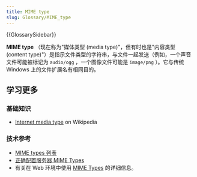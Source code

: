```yaml
---
title: MIME type
slug: Glossary/MIME_type
---
```


{{GlossarySidebar}}

**MIME type** （现在称为"媒体类型 (media type)"，但有时也是"内容类型 (content type)"）是指示文件类型的字符串，与文件一起发送（例如，一个声音文件可能被标记为 `audio/ogg` ，一个图像文件可能是 `image/png` ）。它与传统 Windows 上的文件扩展名有相同目的。

## 学习更多

### 基础知识

- [Internet media type](https://zh.wikipedia.org/wiki/Internet_media_type) on Wikipedia

### 技术参考

- [MIME types 列表](https://www.iana.org/assignments/media-types/media-types.xhtml)
- [正确配置服务器 MIME Types](/zh-CN/docs/Learn/Server-side/Configuring_server_MIME_types)
- 有关在 Web 环境中使用 [MIME Types](/zh-CN/docs/Web/HTTP/Basics_of_HTTP/MIME_types) 的详细信息。
